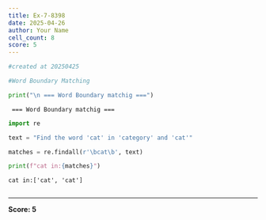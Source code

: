 ```yaml
---
title: Ex-7-8398
date: 2025-04-26
author: Your Name
cell_count: 8
score: 5
---
```


```python
#created at 20250425
```


```python
#Word Boundary Matching
```


```python
print("\n === Word Boundary matchig ===")
```

    
     === Word Boundary matchig ===



```python
import re
```


```python
text = "Find the word 'cat' in 'category' and 'cat'"
```


```python
matches = re.findall(r'\bcat\b', text)
```


```python
print(f"cat in:{matches}")
```

    cat in:['cat', 'cat']



```python

```


---
**Score: 5**